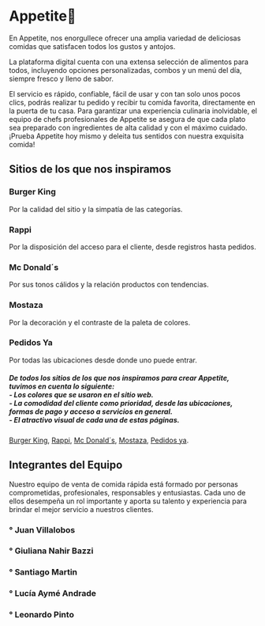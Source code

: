  # Appetite🍟
 En Appetite, nos enorgullece ofrecer una amplia variedad de deliciosas comidas que satisfacen todos los gustos y antojos.
 
 La plataforma digital cuenta con una extensa selección de alimentos para todos, incluyendo opciones personalizadas, combos y un menú del día, siempre fresco y lleno de sabor.
 
 El servicio es rápido, confiable, fácil de usar y con tan solo unos pocos clics, podrás realizar tu pedido y recibir tu comida favorita, directamente en la puerta de tu casa. Para garantizar una experiencia culinaria inolvidable, el equipo de chefs profesionales de Appetite se asegura de que cada plato sea preparado con ingredientes de alta calidad y con el máximo cuidado. ¡Prueba Appetite hoy mismo y deleita tus sentidos con nuestra exquisita comida!

## Sitios de los que nos inspiramos
### Burger King
Por la calidad del sitio y la simpatía de las categorías.
### Rappi
Por la disposición del acceso para el cliente, desde registros hasta pedidos.
### Mc Donald´s
Por sus tonos cálidos y la relación productos con tendencias.
### Mostaza
Por la decoración y el contraste de la paleta de colores.
### Pedidos Ya
Por todas las ubicaciones desde donde uno puede entrar.


##### De todos los sitios de los que nos inspiramos para crear Appetite, tuvimos en cuenta lo siguiente:<br>- Los colores que se usaron en el sitio web.<br>- La comodidad del cliente como prioridad, desde las ubicaciones, formas de pago y acceso a servicios en general.<br>- El atractivo visual de cada una de estas páginas.
[Burger King](https://www.burgerking.com.ar/), [Rappi](https://www.rappi.com.ar/), [Mc Donald´s](https://www.mcdonalds.com.ar/), [Mostaza](https://www.mostazaweb.com.ar/), [Pedidos ya](https://www.pedidosya.com.ar/).

## Integrantes del Equipo 
Nuestro equipo de venta de comida rápida está formado por personas comprometidas, profesionales, responsables y entusiastas. Cada uno de ellos desempeña un rol importante y aporta su talento y experiencia para brindar el mejor servicio a nuestros clientes.
### ° Juan Villalobos
### ° Giuliana Nahir Bazzi
### ° Santiago Martin
### ° Lucía Aymé Andrade
### ° Leonardo Pinto
